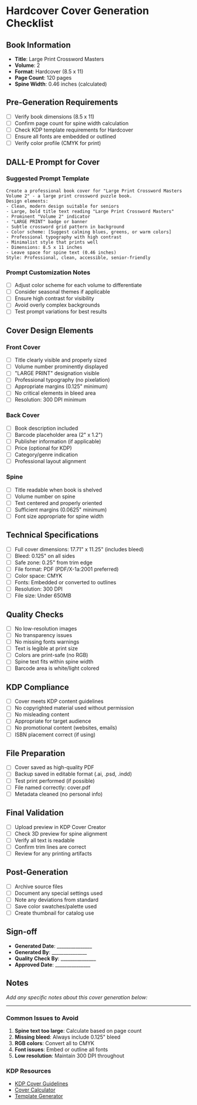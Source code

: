 # Hardcover Cover Generation Checklist

## Book Information
- **Title**: Large Print Crossword Masters
- **Volume**: 2
- **Format**: Hardcover (8.5 x 11)
- **Page Count**: 120 pages
- **Spine Width**: 0.46 inches (calculated)

## Pre-Generation Requirements
- [ ] Verify book dimensions (8.5 x 11)
- [ ] Confirm page count for spine width calculation
- [ ] Check KDP template requirements for Hardcover
- [ ] Ensure all fonts are embedded or outlined
- [ ] Verify color profile (CMYK for print)

## DALL-E Prompt for Cover

### Suggested Prompt Template
```
Create a professional book cover for "Large Print Crossword Masters Volume 2" - a large print crossword puzzle book. 
Design elements:
- Clean, modern design suitable for seniors
- Large, bold title text reading "Large Print Crossword Masters"
- Prominent "Volume 2" indicator
- "LARGE PRINT" badge or banner
- Subtle crossword grid pattern in background
- Color scheme: [Suggest calming blues, greens, or warm colors]
- Professional typography with high contrast
- Minimalist style that prints well
- Dimensions: 8.5 x 11 inches
- Leave space for spine text (0.46 inches)
Style: Professional, clean, accessible, senior-friendly
```

### Prompt Customization Notes
- [ ] Adjust color scheme for each volume to differentiate
- [ ] Consider seasonal themes if applicable
- [ ] Ensure high contrast for visibility
- [ ] Avoid overly complex backgrounds
- [ ] Test prompt variations for best results

## Cover Design Elements

### Front Cover
- [ ] Title clearly visible and properly sized
- [ ] Volume number prominently displayed
- [ ] "LARGE PRINT" designation visible
- [ ] Professional typography (no pixelation)
- [ ] Appropriate margins (0.125" minimum)
- [ ] No critical elements in bleed area
- [ ] Resolution: 300 DPI minimum

### Back Cover
- [ ] Book description included
- [ ] Barcode placeholder area (2" x 1.2")
- [ ] Publisher information (if applicable)
- [ ] Price (optional for KDP)
- [ ] Category/genre indication
- [ ] Professional layout alignment

### Spine
- [ ] Title readable when book is shelved
- [ ] Volume number on spine
- [ ] Text centered and properly oriented
- [ ] Sufficient margins (0.0625" minimum)
- [ ] Font size appropriate for spine width

## Technical Specifications
- [ ] Full cover dimensions: 17.71" x 11.25" (includes bleed)
- [ ] Bleed: 0.125" on all sides
- [ ] Safe zone: 0.25" from trim edge
- [ ] File format: PDF (PDF/X-1a:2001 preferred)
- [ ] Color space: CMYK
- [ ] Fonts: Embedded or converted to outlines
- [ ] Resolution: 300 DPI
- [ ] File size: Under 650MB

## Quality Checks
- [ ] No low-resolution images
- [ ] No transparency issues
- [ ] No missing fonts warnings
- [ ] Text is legible at print size
- [ ] Colors are print-safe (no RGB)
- [ ] Spine text fits within spine width
- [ ] Barcode area is white/light colored

## KDP Compliance
- [ ] Cover meets KDP content guidelines
- [ ] No copyrighted material used without permission
- [ ] No misleading content
- [ ] Appropriate for target audience
- [ ] No promotional content (websites, emails)
- [ ] ISBN placement correct (if using)

## File Preparation
- [ ] Cover saved as high-quality PDF
- [ ] Backup saved in editable format (.ai, .psd, .indd)
- [ ] Test print performed (if possible)
- [ ] File named correctly: cover.pdf
- [ ] Metadata cleaned (no personal info)

## Final Validation
- [ ] Upload preview in KDP Cover Creator
- [ ] Check 3D preview for spine alignment
- [ ] Verify all text is readable
- [ ] Confirm trim lines are correct
- [ ] Review for any printing artifacts

## Post-Generation
- [ ] Archive source files
- [ ] Document any special settings used
- [ ] Note any deviations from standard
- [ ] Save color swatches/palette used
- [ ] Create thumbnail for catalog use

## Sign-off
- **Generated Date**: _______________
- **Generated By**: _______________
- **Quality Check By**: _______________
- **Approved Date**: _______________

## Notes
_Add any specific notes about this cover generation below:_

---

### Common Issues to Avoid
1. **Spine text too large**: Calculate based on page count
2. **Missing bleed**: Always include 0.125" bleed
3. **RGB colors**: Convert all to CMYK
4. **Font issues**: Embed or outline all fonts
5. **Low resolution**: Maintain 300 DPI throughout

### KDP Resources
- [KDP Cover Guidelines](https://kdp.amazon.com/help/topic/G201953020)
- [Cover Calculator](https://kdp.amazon.com/cover-calculator)
- [Template Generator](https://kdp.amazon.com/template-generator)
